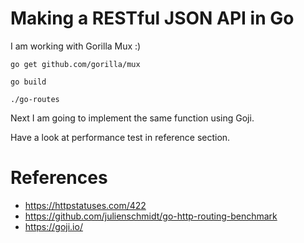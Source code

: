 # Making a RESTful JSON API in Go
I am working with Gorilla Mux :)

```
go get github.com/gorilla/mux

go build

./go-routes
```

Next I am going to implement the same function using Goji.

Have a look at performance test in reference section.

# References
- https://httpstatuses.com/422
- https://github.com/julienschmidt/go-http-routing-benchmark
- https://goji.io/

